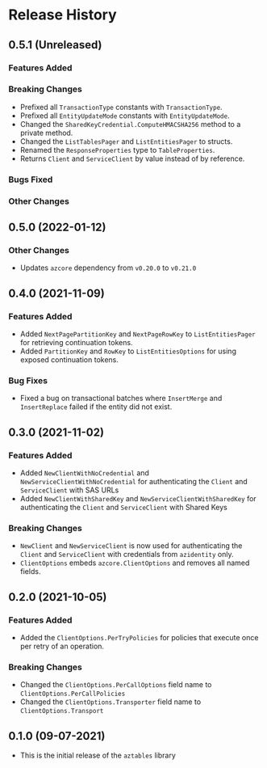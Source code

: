 # Release History

## 0.5.1 (Unreleased)

### Features Added

### Breaking Changes
* Prefixed all `TransactionType` constants with `TransactionType`.
* Prefixed all `EntityUpdateMode` constants with `EntityUpdateMode`.
* Changed the `SharedKeyCredential.ComputeHMACSHA256` method to a private method.
* Changed the `ListTablesPager` and `ListEntitiesPager` to structs.
* Renamed the `ResponseProperties` type to `TableProperties`.
* Returns `Client` and `ServiceClient` by value instead of by reference.

### Bugs Fixed

### Other Changes

## 0.5.0 (2022-01-12)

### Other Changes
* Updates `azcore` dependency from `v0.20.0` to `v0.21.0`

## 0.4.0 (2021-11-09)

### Features Added
* Added `NextPagePartitionKey` and `NextPageRowKey` to `ListEntitiesPager` for retrieving continuation tokens.
* Added `PartitionKey` and `RowKey` to `ListEntitiesOptions` for using exposed continuation tokens.

### Bug Fixes
* Fixed a bug on transactional batches where `InsertMerge` and `InsertReplace` failed if the entity did not exist.

## 0.3.0 (2021-11-02)

### Features Added
* Added `NewClientWithNoCredential` and `NewServiceClientWithNoCredential` for authenticating the `Client` and `ServiceClient` with SAS URLs
* Added `NewClientWithSharedKey` and `NewServiceClientWithSharedKey` for authenticating the `Client` and `ServiceClient` with Shared Keys

### Breaking Changes
* `NewClient` and `NewServiceClient` is now used for authenticating the `Client` and `ServiceClient` with credentials from `azidentity` only.
* `ClientOptions` embeds `azcore.ClientOptions` and removes all named fields.

## 0.2.0 (2021-10-05)

### Features Added
* Added the `ClientOptions.PerTryPolicies` for policies that execute once per retry of an operation.

### Breaking Changes
* Changed the `ClientOptions.PerCallOptions` field name to `ClientOptions.PerCallPolicies`
* Changed the `ClientOptions.Transporter` field name to `ClientOptions.Transport`

## 0.1.0 (09-07-2021)
* This is the initial release of the `aztables` library
